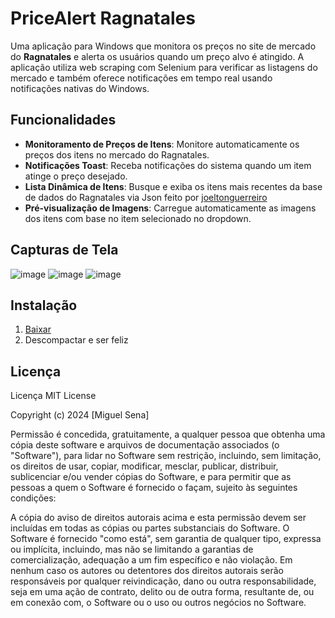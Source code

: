 # PriceAlert Ragnatales

Uma aplicação para Windows que monitora os preços no site de mercado do **Ragnatales** e alerta os usuários quando um preço alvo é atingido. A aplicação utiliza web scraping com Selenium para verificar as listagens do mercado e também oferece notificações em tempo real usando notificações nativas do Windows. 

## Funcionalidades

- **Monitoramento de Preços de Itens**: Monitore automaticamente os preços dos itens no mercado do Ragnatales.
- **Notificações Toast**: Receba notificações do sistema quando um item atinge o preço desejado.
- **Lista Dinâmica de Itens**: Busque e exiba os itens mais recentes da base de dados do Ragnatales via Json feito por [joeltonguerreiro](https://github.com/joeltonguerreiro)
- **Pré-visualização de Imagens**: Carregue automaticamente as imagens dos itens com base no item selecionado no dropdown.

## Capturas de Tela
![image](https://github.com/user-attachments/assets/4f7cb38b-86fc-4fd7-9336-2b0c4c680405)
![image](https://github.com/user-attachments/assets/efd48380-3ce1-4988-8d9e-50f2b9c880d4)
![image](https://github.com/user-attachments/assets/e492e764-4b20-4493-8a68-4df48adf8df6)



## Instalação

1. [Baixar](https://github.com/senamiguel/PriceAlert-Ragnatales/releases/tag/v1.0.0)
2. Descompactar e ser feliz

## Licença
Licença
MIT License

Copyright (c) 2024 [Miguel Sena]

Permissão é concedida, gratuitamente, a qualquer pessoa que obtenha uma cópia deste software e arquivos de documentação associados (o "Software"), para lidar no Software sem restrição, incluindo, sem limitação, os direitos de usar, copiar, modificar, mesclar, publicar, distribuir, sublicenciar e/ou vender cópias do Software, e para permitir que as pessoas a quem o Software é fornecido o façam, sujeito às seguintes condições:

A cópia do aviso de direitos autorais acima e esta permissão devem ser incluídas em todas as cópias ou partes substanciais do Software.
O Software é fornecido "como está", sem garantia de qualquer tipo, expressa ou implícita, incluindo, mas não se limitando a garantias de comercialização, adequação a um fim específico e não violação. Em nenhum caso os autores ou detentores dos direitos autorais serão responsáveis por qualquer reivindicação, dano ou outra responsabilidade, seja em uma ação de contrato, delito ou de outra forma, resultante de, ou em conexão com, o Software ou o uso ou outros negócios no Software.
